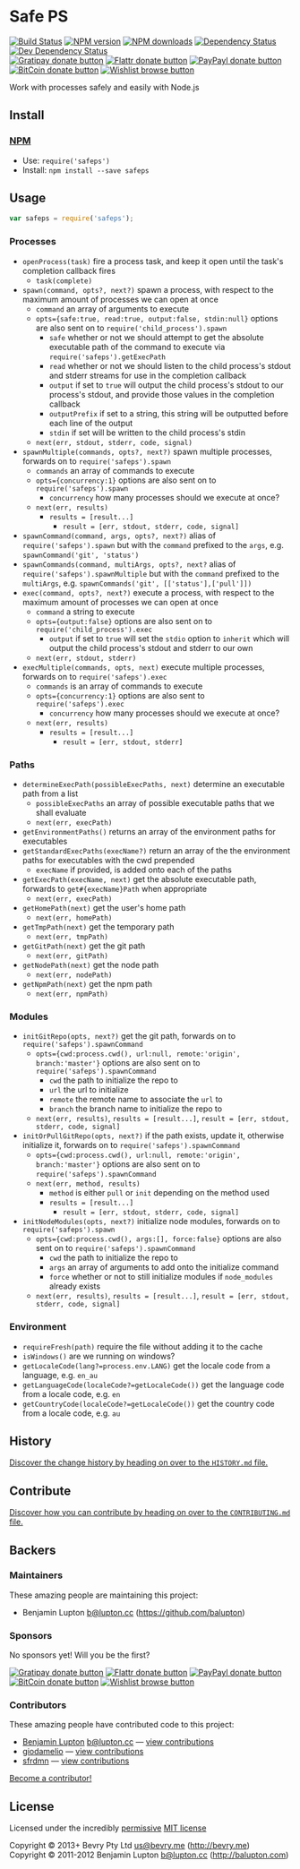 
<!-- TITLE/ -->

# Safe PS

<!-- /TITLE -->


<!-- BADGES/ -->

[![Build Status](https://img.shields.io/travis/bevry/safeps/master.svg)](http://travis-ci.org/bevry/safeps "Check this project's build status on TravisCI")
[![NPM version](https://img.shields.io/npm/v/safeps.svg)](https://npmjs.org/package/safeps "View this project on NPM")
[![NPM downloads](https://img.shields.io/npm/dm/safeps.svg)](https://npmjs.org/package/safeps "View this project on NPM")
[![Dependency Status](https://img.shields.io/david/bevry/safeps.svg)](https://david-dm.org/bevry/safeps)
[![Dev Dependency Status](https://img.shields.io/david/dev/bevry/safeps.svg)](https://david-dm.org/bevry/safeps#info=devDependencies)<br/>
[![Gratipay donate button](https://img.shields.io/gratipay/bevry.svg)](https://www.gratipay.com/bevry/ "Donate weekly to this project using Gratipay")
[![Flattr donate button](https://img.shields.io/badge/flattr-donate-yellow.svg)](http://flattr.com/thing/344188/balupton-on-Flattr "Donate monthly to this project using Flattr")
[![PayPayl donate button](https://img.shields.io/badge/paypal-donate-yellow.svg)](https://www.paypal.com/cgi-bin/webscr?cmd=_s-xclick&hosted_button_id=QB8GQPZAH84N6 "Donate once-off to this project using Paypal")
[![BitCoin donate button](https://img.shields.io/badge/bitcoin-donate-yellow.svg)](https://coinbase.com/checkouts/9ef59f5479eec1d97d63382c9ebcb93a "Donate once-off to this project using BitCoin")
[![Wishlist browse button](https://img.shields.io/badge/wishlist-donate-yellow.svg)](http://amzn.com/w/2F8TXKSNAFG4V "Buy an item on our wishlist for us")

<!-- /BADGES -->


<!-- DESCRIPTION/ -->

Work with processes safely and easily with Node.js

<!-- /DESCRIPTION -->


<!-- INSTALL/ -->

## Install

### [NPM](http://npmjs.org/)
- Use: `require('safeps')`
- Install: `npm install --save safeps`

<!-- /INSTALL -->


## Usage

``` javascript
var safeps = require('safeps');
```

### Processes

- `openProcess(task)` fire a process task, and keep it open until the task's completion callback fires
	- `task(complete)`
- `spawn(command, opts?, next?)` spawn a process, with respect to the maximum amount of processes we can open at once
	- `command` an array of arguments to execute
	- `opts={safe:true, read:true, output:false, stdin:null}` options are also sent on to `require('child_process').spawn`
		- `safe` whether or not we should attempt to get the absolute executable path of the command to execute via `require('safeps').getExecPath`
		- `read` whether or not we should listen to the child process's stdout and stderr streams for use in the completion callback
		- `output` if set to `true` will output the child process's stdout to our process's stdout, and provide those values in the completion callback
		- `outputPrefix` if set to a string, this string will be outputted before each line of the output
		- `stdin` if set will be written to the child process's stdin
	- `next(err, stdout, stderr, code, signal)`
- `spawnMultiple(commands, opts?, next?)` spawn multiple processes, forwards on to `require('safeps').spawn`
	- `commands` an array of commands to execute
	- `opts={concurrency:1}` options are also sent on to `require('safeps').spawn`
		- `concurrency` how many processes should we execute at once?
	- `next(err, results)`
		- `results = [result...]`
			- `result = [err, stdout, stderr, code, signal]`
- `spawnCommand(command, args, opts?, next?)` alias of `require('safeps').spawn` but with the `command` prefixed to the `args`, e.g. `spawnCommand('git', 'status')`
- `spawnCommands(command, multiArgs, opts?, next?` alias of `require('safeps').spawnMultiple` but with the `command` prefixed to the `multiArgs`, e.g. `spawnCommands('git', [['status'],['pull']])`
- `exec(command, opts?, next?)` execute a process, with respect to the maximum amount of processes we can open at once
	- `command` a string to execute
	- `opts={output:false}` options are also sent on to `require('child_process').exec`
		- `output` if set to `true` will set the `stdio` option to `inherit` which will output the child process's stdout and stderr to our own
	- `next(err, stdout, stderr)`
- `execMultiple(commands, opts, next)` execute multiple processes, forwards on to `require('safeps').exec`
	- `commands` is an array of commands to execute
	- `opts={concurrency:1}` options are also sent to `require('safeps').exec`
		- `concurrency` how many processes should we execute at once?
	- `next(err, results)`
		- `results = [result...]`
			- `result = [err, stdout, stderr]`


### Paths

- `determineExecPath(possibleExecPaths, next)` determine an executable path from a list
	- `possibleExecPaths` an array of possible executable paths that we shall evaluate
	- `next(err, execPath)`
- `getEnvironmentPaths()` returns an array of the environment paths for executables
- `getStandardExecPaths(execName?)` return an array of the the environment paths for executables with the cwd prepended
	- `execName` if provided, is added onto each of the paths
- `getExecPath(execName, next)` get the absolute executable path, forwards to `get#{execName}Path` when appropriate
	- `next(err, execPath)`
- `getHomePath(next)` get the user's home path
	- `next(err, homePath)`
- `getTmpPath(next)` get the temporary path
	- `next(err, tmpPath)`
- `getGitPath(next)` get the git path
	- `next(err, gitPath)`
- `getNodePath(next)` get the node path
	- `next(err, nodePath)`
- `getNpmPath(next)` get the npm path
	- `next(err, npmPath)`


### Modules

- `initGitRepo(opts, next?)` get the git path, forwards on to `require('safeps').spawnCommand`
	- `opts={cwd:process.cwd(), url:null, remote:'origin', branch:'master'}` options are also sent on to `require('safeps').spawnCommand`
		- `cwd` the path to initialize the repo to
		- `url` the url to initialize
		- `remote` the remote name to associate the `url` to
		- `branch` the branch name to initialize the repo to
	- `next(err, results)`, `results = [result...]`, `result = [err, stdout, stderr, code, signal]`
- `initOrPullGitRepo(opts, next?)` if the path exists, update it, otherwise initialize it, forwards on to `require('safeps').spawnCommand`
	- `opts={cwd:process.cwd(), url:null, remote:'origin', branch:'master'}` options are also sent on to `require('safeps').spawnCommand`
	- `next(err, method, results)`
		- `method` is either `pull` or `init` depending on the method used
		- `results = [result...]`
			- `result = [err, stdout, stderr, code, signal]`
- `initNodeModules(opts, next?)` initialize node modules, forwards on to `require('safeps').spawn`
	- `opts={cwd:process.cwd(), args:[], force:false}` options are also sent on to `require('safeps').spawnCommand`
		- `cwd` the path to initialize the repo to
		- `args` an array of arguments to add onto the initialize command
		- `force` whether or not to still initialize modules if `node_modules` already exists
	- `next(err, results)`, `results = [result...]`, `result = [err, stdout, stderr, code, signal]`


### Environment

- `requireFresh(path)` require the file without adding it to the cache
- `isWindows()` are we running on windows?
- `getLocaleCode(lang?=process.env.LANG)` get the locale code from a language, e.g. `en_au`
- `getLanguageCode(localeCode?=getLocaleCode())` get the language code from a locale code, e.g. `en`
- `getCountryCode(localeCode?=getLocaleCode())` get the country code from a locale code, e.g. `au`


<!-- HISTORY/ -->

## History
[Discover the change history by heading on over to the `HISTORY.md` file.](https://github.com/bevry/safeps/blob/master/HISTORY.md#files)

<!-- /HISTORY -->


<!-- CONTRIBUTE/ -->

## Contribute

[Discover how you can contribute by heading on over to the `CONTRIBUTING.md` file.](https://github.com/bevry/safeps/blob/master/CONTRIBUTING.md#files)

<!-- /CONTRIBUTE -->


<!-- BACKERS/ -->

## Backers

### Maintainers

These amazing people are maintaining this project:

- Benjamin Lupton <b@lupton.cc> (https://github.com/balupton)

### Sponsors

No sponsors yet! Will you be the first?

[![Gratipay donate button](https://img.shields.io/gratipay/bevry.svg)](https://www.gratipay.com/bevry/ "Donate weekly to this project using Gratipay")
[![Flattr donate button](https://img.shields.io/badge/flattr-donate-yellow.svg)](http://flattr.com/thing/344188/balupton-on-Flattr "Donate monthly to this project using Flattr")
[![PayPayl donate button](https://img.shields.io/badge/paypal-donate-yellow.svg)](https://www.paypal.com/cgi-bin/webscr?cmd=_s-xclick&hosted_button_id=QB8GQPZAH84N6 "Donate once-off to this project using Paypal")
[![BitCoin donate button](https://img.shields.io/badge/bitcoin-donate-yellow.svg)](https://coinbase.com/checkouts/9ef59f5479eec1d97d63382c9ebcb93a "Donate once-off to this project using BitCoin")
[![Wishlist browse button](https://img.shields.io/badge/wishlist-donate-yellow.svg)](http://amzn.com/w/2F8TXKSNAFG4V "Buy an item on our wishlist for us")

### Contributors

These amazing people have contributed code to this project:

- [Benjamin Lupton](https://github.com/balupton) <b@lupton.cc> — [view contributions](https://github.com/bevry/safeps/commits?author=balupton)
- [giodamelio](https://github.com/giodamelio) — [view contributions](https://github.com/bevry/safeps/commits?author=giodamelio)
- [sfrdmn](https://github.com/sfrdmn) — [view contributions](https://github.com/bevry/safeps/commits?author=sfrdmn)

[Become a contributor!](https://github.com/bevry/safeps/blob/master/CONTRIBUTING.md#files)

<!-- /BACKERS -->


<!-- LICENSE/ -->

## License

Licensed under the incredibly [permissive](http://en.wikipedia.org/wiki/Permissive_free_software_licence) [MIT license](http://creativecommons.org/licenses/MIT/)

Copyright &copy; 2013+ Bevry Pty Ltd <us@bevry.me> (http://bevry.me)
<br/>Copyright &copy; 2011-2012 Benjamin Lupton <b@lupton.cc> (http://balupton.com)

<!-- /LICENSE -->


